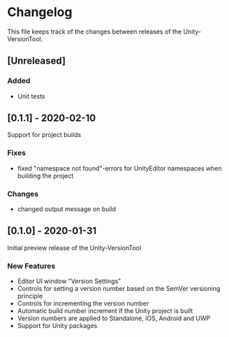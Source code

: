 # Changelog

This file keeps track of the changes between releases of the Unity-VersionTool.

## [Unreleased]

### Added
- Unit tests

## [0.1.1] - 2020-02-10
Support for project builds

### Fixes
- fixed "namespace not found"-errors for UnityEditor namespaces when building the project
 
### Changes
- changed output message on build

## [0.1.0] - 2020-01-31
Initial preview release of the Unity-VersionTool
### New Features
- Editor UI window "Version Settings"
- Controls for setting a version number based on the SemVer versioning principle
- Controls for incrementing the version number
- Automatic build number increment if the Unity project is built
- Version numbers are applied to Standalone, iOS, Android and UWP
- Support for Unity packages